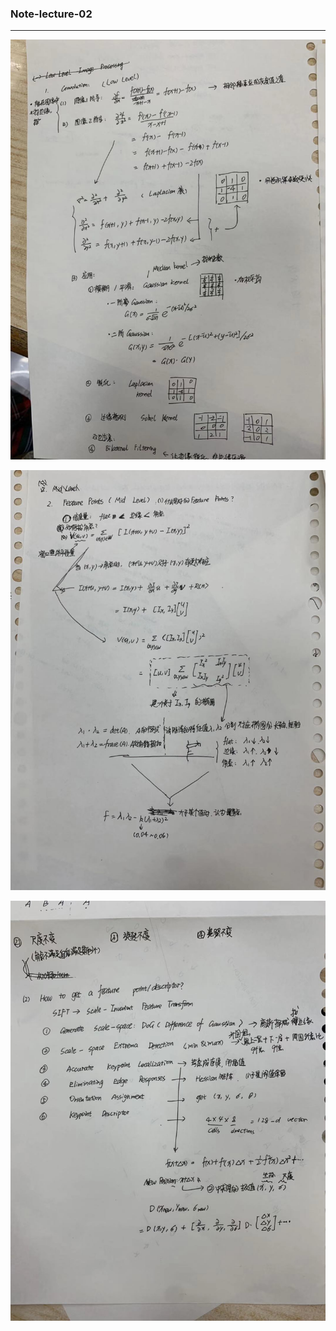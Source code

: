

### Note-lecture-02

-----

![note-lecture-2-a](./pic/note-lecture-2-a.jpeg)

![note-lecture-2-b](./pic/note-lecture-2-b.jpeg)

![note-lecture-2-c](./pic/note-lecture-2-c.jpeg)